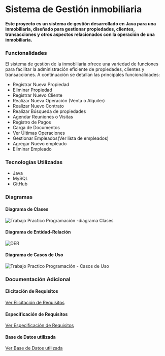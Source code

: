 # Sistema de Gestión inmobiliaria

#### Este proyecto es un sistema de gestión desarrollado en Java para una inmobiliaria, diseñado para gestionar propiedades, clientes, transacciones y otros aspectos relacionados con la operación de una inmobiliaria.

### Funcionalidades

El sistema de gestión de la inmobiliaria ofrece una variedad de funciones para facilitar la administración eficiente de propiedades, clientes y transacciones. A continuación se detallan las principales funcionalidades:

- Registrar Nueva Propiedad
- Eliminar Propiedad
- Registrar Nuevo Cliente
- Realizar Nueva Operación (Venta o Alquiler)
- Realizar Nuevo Contrato
- Realizar Búsqueda de propiedades
- Agendar Reuniones o Visitas
- Registro de Pagos
- Carga de Documentos
- Ver Últimas Operaciones
- Gestionar Empleados(Ver lista de empleados)
- Agregar Nuevo empleado
- Eliminar Empleado



### Tecnologías Utilizadas
- Java
- MySQL
- GitHub




### Diagramas

#### Diagrama de Clases
![Trabajo Practico Programación -diagrama Clases](https://github.com/tomiiroma/Trabajo-Practico-Inmobiliaria/assets/121838575/399f9727-ea01-4127-b5bf-3746b4b0b62b)



#### Diagrama de Entidad-Relación
![DER](https://github.com/crumbytom/Trabajo-Practico-Inmobiliaria/assets/121838575/d1984fef-9990-4157-8957-dac01c90c6d5)


#### Diagrama de Casos de Uso
![Trabajo Practico Programación - Casos de Uso](https://github.com/crumbytom/Trabajo-Practico-Inmobiliaria/assets/121838575/04f1f231-24fe-46d7-9480-ab5cb7e437a7)




### Documentación Adicional

#### Elicitación de Requisitos
[Ver Elicitación de Requisitos](https://docs.google.com/document/d/1xmh8EnPiNzzSzMS_TK0IyI62A19I3GhWQTdsgg4EK3o/edit?usp=sharing)

#### Especificación de Requisitos
[Ver Especificación de Requisitos](https://docs.google.com/document/d/1pNHM48p7GJcVnBpj7CXS91ZfOjgmfYGS/edit)

#### Base de Datos utilizada
[Ver Base de Datos utilizada](https://drive.google.com/file/d/1cQAQaM0aBJnTzr5y-0lzpbXl6Ar9Rau9/view?usp=sharing)




